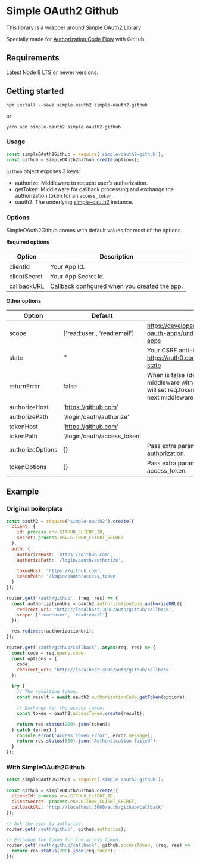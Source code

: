 # Simple OAuth2 Github

This library is a wrapper around [Simple OAuth2 Library](https://github.com/lelylan/simple-oauth2)

Specially made for [Authorization Code Flow](https://tools.ietf.org/html/draft-ietf-oauth-v2-31#section-4.1) with GitHub.

## Requirements

Latest Node 8 LTS or newer versions.

## Getting started

```
npm install --save simple-oauth2 simple-oauth2-github
```

or 

```
yarn add simple-oauth2 simple-oauth2-github
```

### Usage

```js
const simpleOAuth2Github = require('simple-oauth2-github');
const github = simpleOAuth2Github.create(options);
```

`github` object exposes 3 keys:
* authorize: Middleware to request user's authorization.
* getToken: Middleware for callback processing and exchange the authorization token for an `access_token`
* oauth2: The underlying [simple-oauth2](https://github.com/lelylan/simple-oauth2) instance.

### Options

SimpleOAuth2Github comes with default values for most of the options.

**Required options**

| Option       | Description                                   |
|--------------|-----------------------------------------------|
| clientId     | Your App Id.                                  |
| clientSecret | Your App Secret Id.                           |
| callbackURL  | Callback configured when you created the app. |


**Other options**

| Option           | Default                      | Description                                                                                                                                                                               |
|------------------|------------------------------|-------------------------------------------------------------------------------------------------------------------------------------------------------------------------------------------|
| scope            | ['read:user', 'read:email']  | https://developer.github.com/apps/building-oauth-apps/understanding-scopes-for-oauth-apps                                                                                                 |
| state            | ''                           | Your CSRF anti-forgery token. More at: https://auth0.com/docs/protocols/oauth2/oauth-state                                                                                                |
| returnError      | false                        | When is false (default), will call the next middleware with the error object. When is true, will set req.tokenError to the error, and call the next middleware as if there were no error. |
| authorizeHost    | 'https://github.com'         |                                                                                                                                                                                           |
| authorizePath    | '/login/oauth/authorize'     |                                                                                                                                                                                           |
| tokenHost        | 'https://github.com'         |                                                                                                                                                                                           |
| tokenPath        | '/login/oauth/access_token'  |                                                                                                                                                                                           |
| authorizeOptions | {}                           | Pass extra parameters when requesting authorization.                                                                                                                                      |
| tokenOptions     | {}                           | Pass extra parameters when requesting access_token.                                                                                                                                       |

## Example

### Original boilerplate

```js
const oauth2 = require('simple-oauth2').create({
  client: {
    id: process.env.GITHUB_CLIENT_ID,
    secret: process.env.GITHUB_CLIENT_SECRET
  },
  auth: {
    authorizeHost: 'https://github.com',
    authorizePath: '/login/oauth/authorize',

    tokenHost: 'https://github.com',
    tokenPath: '/login/oauth/access_token'
  }
});

router.get('/auth/github', (req, res) => {
  const authorizationUri = oauth2.authorizationCode.authorizeURL({
    redirect_uri: 'http://localhost:3000/auth/github/callback',
    scope: ['read:user', 'read:email']
  });

  res.redirect(authorizationUri);
});

router.get('/auth/github/callback', async(req, res) => {
  const code = req.query.code;
  const options = {
    code,
    redirect_uri: 'http://localhost:3000/auth/github/callback'
  };

  try {
    // The resulting token.
    const result = await oauth2.authorizationCode.getToken(options);

    // Exchange for the access token.
    const token = oauth2.accessToken.create(result);

    return res.status(200).json(token);
  } catch (error) {
    console.error('Access Token Error', error.message);
    return res.status(500).json('Authentication failed');
  }
});
```

### With SimpleOAuth2Github

```js
const simpleOAuth2Github = require('simple-oauth2-github');

const github = simpleOAuth2Github.create({
  clientId: process.env.GITHUB_CLIENT_ID,
  clientSecret: process.env.GITHUB_CLIENT_SECRET,
  callbackURL: 'http://localhost:3000/auth/github/callback'
});

// Ask the user to authorize.
router.get('/auth/github', github.authorize);

// Exchange the token for the access token.
router.get('/auth/github/callback', github.accessToken, (req, res) => {
  return res.status(200).json(req.token);
});
```
